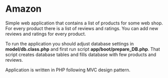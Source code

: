 # Amazon

Simple web application that contains a list of products for some web shop. For every product there is a list of reviews and ratings. You can add new reviews and ratings for every product.

To run the application you should adjust database settings in **model/db.class.php** and first run script **app/boot/prepare_DB.php**. That script creates database tables and fills database with few products and reviews. 

Application is written in PHP following MVC design pattern. 
